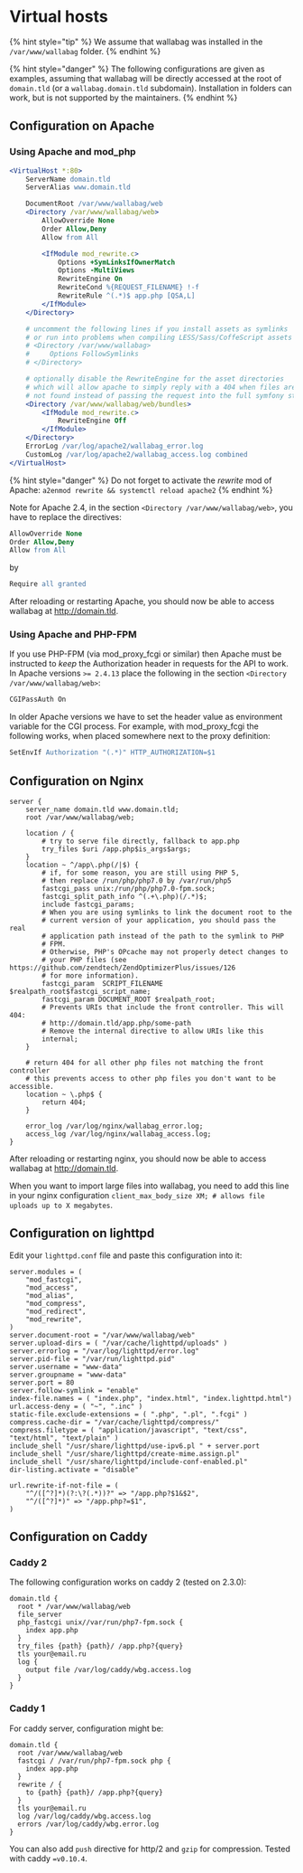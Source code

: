 # Virtual hosts

{% hint style="tip" %}
We assume that wallabag was installed in the `/var/www/wallabag` folder.
{% endhint %}

{% hint style="danger" %}
The following configurations are given as examples, assuming that wallabag will be directly accessed at the root of `domain.tld` (or a `wallabag.domain.tld` subdomain).
Installation in folders can work, but is not supported by the maintainers.
{% endhint %}

## Configuration on Apache

### Using Apache and mod_php

```apache
<VirtualHost *:80>
    ServerName domain.tld
    ServerAlias www.domain.tld

    DocumentRoot /var/www/wallabag/web
    <Directory /var/www/wallabag/web>
        AllowOverride None
        Order Allow,Deny
        Allow from All

        <IfModule mod_rewrite.c>
            Options +SymLinksIfOwnerMatch
            Options -MultiViews
            RewriteEngine On
            RewriteCond %{REQUEST_FILENAME} !-f
            RewriteRule ^(.*)$ app.php [QSA,L]
        </IfModule>
    </Directory>

    # uncomment the following lines if you install assets as symlinks
    # or run into problems when compiling LESS/Sass/CoffeScript assets
    # <Directory /var/www/wallabag>
    #     Options FollowSymlinks
    # </Directory>

    # optionally disable the RewriteEngine for the asset directories
    # which will allow apache to simply reply with a 404 when files are
    # not found instead of passing the request into the full symfony stack
    <Directory /var/www/wallabag/web/bundles>
        <IfModule mod_rewrite.c>
            RewriteEngine Off
        </IfModule>
    </Directory>
    ErrorLog /var/log/apache2/wallabag_error.log
    CustomLog /var/log/apache2/wallabag_access.log combined
</VirtualHost>
```

{% hint style="danger" %}
Do not forget to activate the *rewrite* mod of Apache:
`a2enmod rewrite && systemctl reload apache2`
{% endhint %}

Note for Apache 2.4, in the section `<Directory /var/www/wallabag/web>`, you have to replace the directives:

```apache
AllowOverride None
Order Allow,Deny
Allow from All
```

by

```apache
Require all granted
```

After reloading or restarting Apache, you should now be able to access wallabag at <http://domain.tld>.

### Using Apache and PHP-FPM

If you use PHP-FPM (via mod_proxy_fcgi or similar) then Apache must be
instructed to *keep* the Authorization header in requests for the API to work.
In Apache versions `>= 2.4.13` place the following in the section `<Directory
/var/www/wallabag/web>`:

```apache
CGIPassAuth On
```

In older Apache versions we have to set the header value as environment
variable for the CGI process. For example, with mod_proxy_fcgi the following
works, when placed somewhere next to the proxy definition:

```apache
SetEnvIf Authorization "(.*)" HTTP_AUTHORIZATION=$1
```

## Configuration on Nginx

```nginx
server {
    server_name domain.tld www.domain.tld;
    root /var/www/wallabag/web;

    location / {
        # try to serve file directly, fallback to app.php
        try_files $uri /app.php$is_args$args;
    }
    location ~ ^/app\.php(/|$) {
        # if, for some reason, you are still using PHP 5,
        # then replace /run/php/php7.0 by /var/run/php5
        fastcgi_pass unix:/run/php/php7.0-fpm.sock;
        fastcgi_split_path_info ^(.+\.php)(/.*)$;
        include fastcgi_params;
        # When you are using symlinks to link the document root to the
        # current version of your application, you should pass the real
        # application path instead of the path to the symlink to PHP
        # FPM.
        # Otherwise, PHP's OPcache may not properly detect changes to
        # your PHP files (see https://github.com/zendtech/ZendOptimizerPlus/issues/126
        # for more information).
        fastcgi_param  SCRIPT_FILENAME  $realpath_root$fastcgi_script_name;
        fastcgi_param DOCUMENT_ROOT $realpath_root;
        # Prevents URIs that include the front controller. This will 404:
        # http://domain.tld/app.php/some-path
        # Remove the internal directive to allow URIs like this
        internal;
    }

    # return 404 for all other php files not matching the front controller
    # this prevents access to other php files you don't want to be accessible.
    location ~ \.php$ {
        return 404;
    }

    error_log /var/log/nginx/wallabag_error.log;
    access_log /var/log/nginx/wallabag_access.log;
}
```

After reloading or restarting nginx, you should now be able to access
wallabag at <http://domain.tld>.

When you want to import large files into wallabag, you need to add this
line in your nginx configuration
`client_max_body_size XM; # allows file uploads up to X megabytes`.

## Configuration on lighttpd

Edit your `lighttpd.conf` file and paste this configuration into it:

```lighttpd
server.modules = (
    "mod_fastcgi",
    "mod_access",
    "mod_alias",
    "mod_compress",
    "mod_redirect",
    "mod_rewrite",
)
server.document-root = "/var/www/wallabag/web"
server.upload-dirs = ( "/var/cache/lighttpd/uploads" )
server.errorlog = "/var/log/lighttpd/error.log"
server.pid-file = "/var/run/lighttpd.pid"
server.username = "www-data"
server.groupname = "www-data"
server.port = 80
server.follow-symlink = "enable"
index-file.names = ( "index.php", "index.html", "index.lighttpd.html")
url.access-deny = ( "~", ".inc" )
static-file.exclude-extensions = ( ".php", ".pl", ".fcgi" )
compress.cache-dir = "/var/cache/lighttpd/compress/"
compress.filetype = ( "application/javascript", "text/css", "text/html", "text/plain" )
include_shell "/usr/share/lighttpd/use-ipv6.pl " + server.port
include_shell "/usr/share/lighttpd/create-mime.assign.pl"
include_shell "/usr/share/lighttpd/include-conf-enabled.pl"
dir-listing.activate = "disable"

url.rewrite-if-not-file = (
    "^/([^?]*)(?:\?(.*))?" => "/app.php?$1&$2",
    "^/([^?]*)" => "/app.php?=$1",
)
```

## Configuration on Caddy

### Caddy 2

The following configuration works on caddy 2 (tested on 2.3.0):

```caddy
domain.tld {
  root * /var/www/wallabag/web
  file_server
  php_fastcgi unix//var/run/php7-fpm.sock {
    index app.php
  }
  try_files {path} {path}/ /app.php?{query}
  tls your@email.ru
  log {
    output file /var/log/caddy/wbg.access.log
  }
}
```

### Caddy 1 

For caddy server, configuration might be:

```caddy
domain.tld {
  root /var/www/wallabag/web
  fastcgi / /var/run/php7-fpm.sock php {
    index app.php
  }
  rewrite / {
    to {path} {path}/ /app.php?{query}
  }
  tls your@email.ru
  log /var/log/caddy/wbg.access.log
  errors /var/log/caddy/wbg.error.log
}
```

You can also add `push` directive for http/2 and `gzip` for compression. Tested with caddy `=v0.10.4`.
